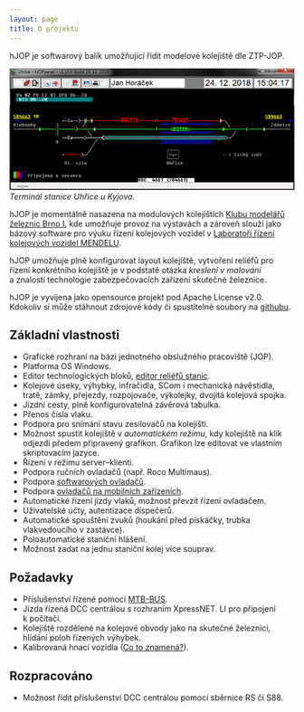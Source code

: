 ```yaml
---
layout: page
title: O projektu
---
```


hJOP je softwarový balík umožňující řídit modelové kolejiště dle ZTP-JOP.

![Řídící terminál](/assets/img/hJOPpanel-uh.png)
*Terminál stanice Uhřice u Kyjova.*

hJOP je momentálně nasazena na modulových kolejištích [Klubu modelářů železnic
Brno I](http://kmz-brno.cz/), kde umožňuje provoz na výstavách a zároveň slouží
jako bázový software pro výuku řízení kolejových vozidel v [Laboratoři řízení
kolejových vozidel MENDELU](http://lrkv.pef.mendelu.cz/).

hJOP umožňuje plně konfigurovat layout kolejiště, vytvoření reliéfů pro řízení
konkrétního kolejiště je v podstatě otázka *kreslení v malování* a znalostí
technologie zabezpečovacích zařízení skutečné železnice.

hJOP je vyvíjena jako opensource projekt pod Apache License v2.0. Kdokoliv si
může stáhnout zdrojové kódy či spustitelné soubory na
[githubu](https://github.com/kmzbrnoI/).

## Základní vlastnosti

 * Grafické rozhraní na bázi jednotného obslužného pracoviště (JOP).
 * Platforma OS Windows.
 * Editor technologických bloků, [editor reliéfů stanic](/hJOPeditor).
 * Kolejové úseky, výhybky, infračidla, SCom i mechanická návěstidla, tratě,
   zámky, přejezdy, rozpojovače, výkolejky, dvojitá kolejová spojka.
 * Jízdní cesty, plně konfigurovatelná závěrová tabulka.
 * Přenos čísla vlaku.
 * Podpora pro snímání stavu zesilovačů na kolejišti.
 * Možnost spustit kolejiště v *automatickém režimu*, kdy kolejiště na klik
   odjezdí předem připravený grafikon. Grafikon lze editovat ve vlastním
   skriptovacím jazyce.
 * Řízení v režimu server–klienti.
 * Podpora ručních ovladačů (např. Roco Multimaus).
 * Podpora [softwarových ovladačů](/Jerry).
 * Podpora [ovladačů na mobilních zařízeních](/androidDriver).
 * Automatické řízení jízdy vlaků, možnost převzít řízení ovladačem.
 * Uživatelské účty, autentizace dispečerů.
 * Automatické spouštění zvuků (houkání před pískáčky, trubka vlakvedoucího
   v zastávce).
 * Poloautomatické staniční hlášení.
 * Možnost zadat na jednu staniční kolej více souprav.

## Požadavky

 * Příslušenství řízené pomocí [MTB-BUS](http://mtb.kmz-brno.cz/).
 * Jízda řízená DCC centrálou s rozhraním XpressNET. LI pro připojení k počítači.
 * Kolejiště rozdělené na kolejové obvody jako na skutečné železnici, hlídání
   poloh řízených výhybek.
 * Kalibrovaná hnací vozidla ([Co to znamená?](http://www.kmz-brno.cz/rychlostni-tabulky-pro-provoz-vozidel-na-klubovnich-kolejistich/)).

## Rozpracováno

 * Možnost řídit příslušenství DCC centrálou pomocí sběrnice RS či S88.


